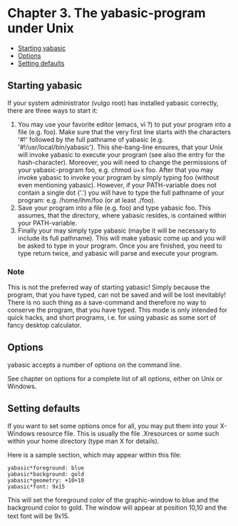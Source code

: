 # Chapter 3. The yabasic-program under Unix

* [Starting yabasic](#starting-yabasic)
* [Options](#options)
* [Setting defaults](#setting-defaults)

## Starting yabasic

If your system administrator (vulgo root) has installed yabasic correctly, there are three ways to start it:

1. You may use your favorite editor (emacs, vi ?) to put your program into a file (e.g. foo). Make sure that the very first line starts with the characters '#!' followed by the full pathname of yabasic (e.g. '#!/usr/local/bin/yabasic'). This she-bang-line ensures, that your Unix will invoke yabasic to execute your program (see also the entry for the hash-character). Moreover, you will need to change the permissions of your yabasic-program foo, e.g. chmod u+x foo. After that you may invoke yabasic to invoke your program by simply typing foo (without even mentioning yabasic). However, if your PATH-variable does not contain a single dot ('.') you will have to type the full pathname of your program: e.g. /home/ihm/foo (or at least ./foo).
2. Save your program into a file (e.g. foo) and type yabasic foo. This assumes, that the directory, where yabasic resides, is contained within your PATH-variable.
3. Finally your may simply type yabasic (maybe it will be necessary to include its full pathname). This will make yabasic come up and you will be asked to type in your program. Once you are finished, you need to type return twice, and yabasic will parse and execute your program.

### Note

This is not the preferred way of starting yabasic! Simply because the program, that you have typed, can not be saved and will be lost inevitably! There is no such thing as a save-command and therefore no way to conserve the program, that you have typed. This mode is only intended for quick hacks, and short programs, i.e. for using yabasic as some sort of fancy desktop calculator.

## Options

yabasic accepts a number of options on the command line.

See chapter on options for a complete list of all options, either on Unix or Windows.

## Setting defaults

If you want to set some options once for all, you may put them into your X-Windows resource file. This is usually the file .Xresources or some such within your home directory (type man X for details).

Here is a sample section, which may appear within this file:

```
yabasic*foreground: blue
yabasic*background: gold
yabasic*geometry: +10+10
yabasic*font: 9x15
```

This will set the foreground color of the graphic-window to blue and the background color to gold. The window will appear at position 10,10 and the text font will be 9x15.
　

